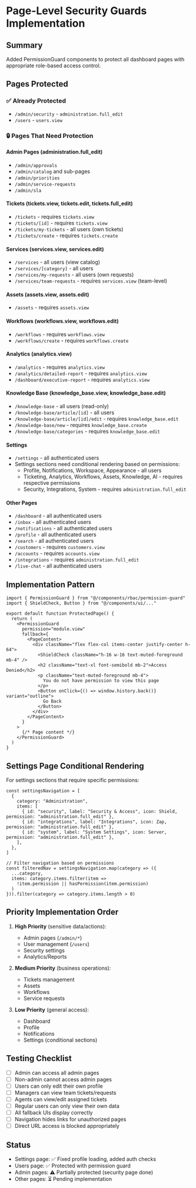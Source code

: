 # Page-Level Security Guards Implementation

## Summary
Added PermissionGuard components to protect all dashboard pages with appropriate role-based access control.

## Pages Protected

### ✅ Already Protected
- `/admin/security` - `administration.full_edit`
- `/users` - `users.view`

### 🔒 Pages That Need Protection

#### Admin Pages (administration.full_edit)
- `/admin/approvals` 
- `/admin/catalog` and sub-pages
- `/admin/priorities`
- `/admin/service-requests`
- `/admin/sla`

#### Tickets (tickets.view, tickets.edit, tickets.full_edit)
- `/tickets` - requires `tickets.view`
- `/tickets/[id]` - requires `tickets.view`
- `/tickets/my-tickets` - all users (own tickets)
- `/tickets/create` - requires `tickets.create`

#### Services (services.view, services.edit)
- `/services` - all users (view catalog)
- `/services/[category]` - all users
- `/services/my-requests` - all users (own requests)
- `/services/team-requests` - requires `services.view` (team-level)

#### Assets (assets.view, assets.edit)
- `/assets` - requires `assets.view`

#### Workflows (workflows.view, workflows.edit)
- `/workflows` - requires `workflows.view`
- `/workflows/create` - requires `workflows.create`

#### Analytics (analytics.view)
- `/analytics` - requires `analytics.view`
- `/analytics/detailed-report` - requires `analytics.view`
- `/dashboard/executive-report` - requires `analytics.view`

#### Knowledge Base (knowledge_base.view, knowledge_base.edit)
- `/knowledge-base` - all users (read-only)
- `/knowledge-base/article/[id]` - all users
- `/knowledge-base/article/[id]/edit` - requires `knowledge_base.edit`
- `/knowledge-base/new` - requires `knowledge_base.create`
- `/knowledge-base/categories` - requires `knowledge_base.edit`

#### Settings
- `/settings` - all authenticated users
- Settings sections need conditional rendering based on permissions:
  - Profile, Notifications, Workspace, Appearance - all users
  - Ticketing, Analytics, Workflows, Assets, Knowledge, AI - requires respective permissions
  - Security, Integrations, System - requires `administration.full_edit`

#### Other Pages
- `/dashboard` - all authenticated users
- `/inbox` - all authenticated users
- `/notifications` - all authenticated users
- `/profile` - all authenticated users
- `/search` - all authenticated users
- `/customers` - requires `customers.view`
- `/accounts` - requires `accounts.view`
- `/integrations` - requires `administration.full_edit`
- `/live-chat` - all authenticated users

## Implementation Pattern

```tsx
import { PermissionGuard } from "@/components/rbac/permission-guard"
import { ShieldCheck, Button } from "@/components/ui/..."

export default function ProtectedPage() {
  return (
    <PermissionGuard 
      permission="module.view"
      fallback={
        <PageContent>
          <div className="flex flex-col items-center justify-center h-64">
            <ShieldCheck className="h-16 w-16 text-muted-foreground mb-4" />
            <h2 className="text-xl font-semibold mb-2">Access Denied</h2>
            <p className="text-muted-foreground mb-4">
              You do not have permission to view this page
            </p>
            <Button onClick={() => window.history.back()} variant="outline">
              Go Back
            </Button>
          </div>
        </PageContent>
      }
    >
      {/* Page content */}
    </PermissionGuard>
  )
}
```

## Settings Page Conditional Rendering

For settings sections that require specific permissions:

```tsx
const settingsNavigation = [
  {
    category: "Administration",
    items: [
      { id: "security", label: "Security & Access", icon: Shield, permission: "administration.full_edit" },
      { id: "integrations", label: "Integrations", icon: Zap, permission: "administration.full_edit" },
      { id: "system", label: "System Settings", icon: Server, permission: "administration.full_edit" },
    ],
  },
]

// Filter navigation based on permissions
const filteredNav = settingsNavigation.map(category => ({
  ...category,
  items: category.items.filter(item => 
    !item.permission || hasPermission(item.permission)
  )
})).filter(category => category.items.length > 0)
```

## Priority Implementation Order

1. **High Priority** (sensitive data/actions):
   - Admin pages (`/admin/*`)
   - User management (`/users`)
   - Security settings
   - Analytics/Reports

2. **Medium Priority** (business operations):
   - Tickets management
   - Assets
   - Workflows
   - Service requests

3. **Low Priority** (general access):
   - Dashboard
   - Profile
   - Notifications
   - Settings (conditional sections)

## Testing Checklist

- [ ] Admin can access all admin pages
- [ ] Non-admin cannot access admin pages
- [ ] Users can only edit their own profile
- [ ] Managers can view team tickets/requests
- [ ] Agents can view/edit assigned tickets
- [ ] Regular users can only view their own data
- [ ] All fallback UIs display correctly
- [ ] Navigation hides links for unauthorized pages
- [ ] Direct URL access is blocked appropriately

## Status
- Settings page: ✅ Fixed profile loading, added auth checks
- Users page: ✅ Protected with permission guard
- Admin pages: ⚠️ Partially protected (security page done)
- Other pages: ⏳ Pending implementation
